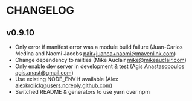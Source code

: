 # CHANGELOG

## v0.9.10

 * Only error if manifest error was a module build failure (Juan-Carlos Medina and Naomi Jacobs <pair+juanca+naomi@mavenlink.com>)
 * Change dependency to railties (Mike Auclair <mike@mikeauclair.com>)
 * Only enable dev server in development & test (Agis Anastasopoulos <agis.anast@gmail.com>)
 * Use existing NODE_ENV if available (Alex <alexkrolick@users.noreply.github.com>)
 * Switched README & generators to use yarn over npm
